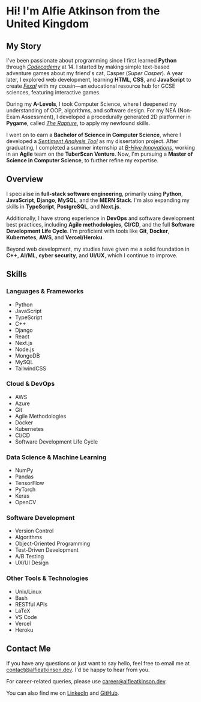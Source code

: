 # Hi! I'm **Alfie Atkinson** from the United Kingdom

## My Story

I've been passionate about programming since I first learned **Python** through [*Codecademy*](https://www.codecademy.com/) at 14. I started by making simple text-based adventure games about my friend's cat, Casper (*Super Casper*). A year later, I explored web development, learning **HTML**, **CSS**, and **JavaScript** to create [*Fexal*](https://fexal.vercel.app) with my cousin—an educational resource hub for GCSE sciences, featuring interactive games.  

During my **A-Levels**, I took Computer Science, where I deepened my understanding of OOP, algorithms, and software design. For my NEA (Non-Exam Assessment), I developed a procedurally generated 2D platformer in **Pygame**, called [*The Rapture*](https://github.com/alfieatkinson/The-Rapture), to apply my newfound skills.  

I went on to earn a **Bachelor of Science in Computer Science**, where I developed a [*Sentiment Analysis Tool*](https://github.com/alfieatkinson/sentiment-analysis-tool) as my dissertation project. After graduating, I completed a summer internship at [*B-Hive Innovations*](https://www.b-hiveinnovations.co.uk/), working in an **Agile** team on the **TuberScan Venture**. Now, I'm pursuing a **Master of Science in Computer Science**, to further refine my expertise.  

## Overview

I specialise in **full-stack software engineering**, primarily using **Python**, **JavaScript**, **Django**, **MySQL**, and the **MERN Stack**. I'm also expanding my skills in **TypeScript**, **PostgreSQL**, and **Next.js**.  

Additionally, I have strong experience in **DevOps** and software development best practices, including **Agile methodologies**, **CI/CD**, and the full **Software Development Life Cycle**. I'm proficient with tools like **Git**, **Docker**, **Kubernetes**, **AWS**, and **Vercel/Heroku**.  

Beyond web development, my studies have given me a solid foundation in **C++**, **AI/ML**, **cyber security**, and **UI/UX**, which I continue to improve.  

## Skills

### Languages & Frameworks

- Python
- JavaScript
- TypeScript
- C++
- Django
- React
- Next.js
- Node.js
- MongoDB
- MySQL
- TailwindCSS

### Cloud & DevOps

- AWS
- Azure
- Git
- Agile Methodologies
- Docker
- Kubernetes
- CI/CD
- Software Development Life Cycle

### Data Science & Machine Learning

- NumPy
- Pandas
- TensorFlow
- PyTorch
- Keras
- OpenCV

### Software Development

- Version Control
- Algorithms
- Object-Oriented Programming
- Test-Driven Development
- A/B Testing
- UX/UI Design

### Other Tools & Technologies

- Unix/Linux
- Bash
- RESTful APIs
- LaTeX
- VS Code
- Vercel
- Heroku

## Contact Me  

If you have any questions or just want to say hello, feel free to email me at [contact@alfieatkinson.dev](mailto:contact@alfieatkinson.dev). I'd be happy to hear from you.

For career-related queries, please use [career@alfieatkinson.dev](mailto:career@alfieatkinson.dev).  

You can also find me on [LinkedIn](https://www.linkedin.com/in/alfieatkinson) and [GitHub](https://github.com/alfieatkinson).  